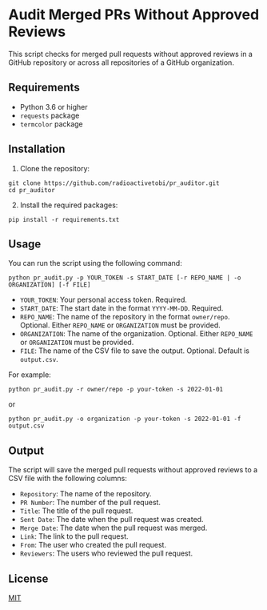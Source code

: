 # Audit Merged PRs Without Approved Reviews

This script checks for merged pull requests without approved reviews in a GitHub repository or across all repositories of a GitHub organization.

## Requirements

- Python 3.6 or higher
- `requests` package
- `termcolor` package

## Installation

1. Clone the repository:

```
git clone https://github.com/radioactivetobi/pr_auditor.git
cd pr_auditor
```

2. Install the required packages:

```
pip install -r requirements.txt
```

## Usage

You can run the script using the following command:

```
python pr_audit.py -p YOUR_TOKEN -s START_DATE [-r REPO_NAME | -o ORGANIZATION] [-f FILE]
```

- `YOUR_TOKEN`: Your personal access token. Required.
- `START_DATE`: The start date in the format `YYYY-MM-DD`. Required.
- `REPO_NAME`: The name of the repository in the format `owner/repo`. Optional. Either `REPO_NAME` or `ORGANIZATION` must be provided.
- `ORGANIZATION`: The name of the organization. Optional. Either `REPO_NAME` or `ORGANIZATION` must be provided.
- `FILE`: The name of the CSV file to save the output. Optional. Default is `output.csv`.

For example:

```
python pr_audit.py -r owner/repo -p your-token -s 2022-01-01
```

or

```
python pr_audit.py -o organization -p your-token -s 2022-01-01 -f output.csv
```

## Output

The script will save the merged pull requests without approved reviews to a CSV file with the following columns:

- `Repository`: The name of the repository.
- `PR Number`: The number of the pull request.
- `Title`: The title of the pull request.
- `Sent Date`: The date when the pull request was created.
- `Merge Date`: The date when the pull request was merged.
- `Link`: The link to the pull request.
- `From`: The user who created the pull request.
- `Reviewers`: The users who reviewed the pull request.

## License

[MIT](LICENSE)
